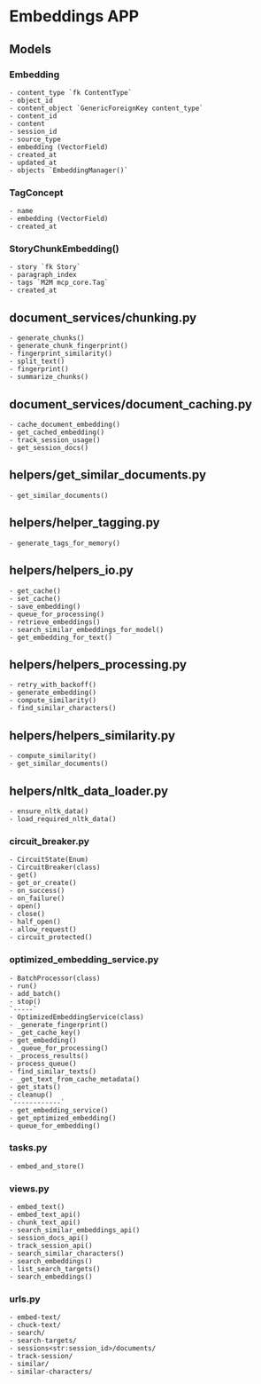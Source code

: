 # Embeddings APP

## Models

### Embedding

    - content_type `fk ContentType`
    - object_id
    - content_object `GenericForeignKey content_type`
    - content_id
    - content
    - session_id
    - source_type
    - embedding (VectorField)
    - created_at
    - updated_at
    - objects `EmbeddingManager()`

### TagConcept

    - name
    - embedding (VectorField)
    - created_at

### StoryChunkEmbedding()

    - story `fk Story`
    - paragraph_index
    - tags `M2M mcp_core.Tag`
    - created_at

## document_services/chunking.py

    - generate_chunks()
    - generate_chunk_fingerprint()
    - fingerprint_similarity()
    - split_text()
    - fingerprint()
    - summarize_chunks()

## document_services/document_caching.py

    - cache_document_embedding()
    - get_cached_embedding()
    - track_session_usage()
    - get_session_docs()

## helpers/get_similar_documents.py

    - get_similar_documents()

## helpers/helper_tagging.py

    - generate_tags_for_memory()

## helpers/helpers_io.py

    - get_cache()
    - set_cache()
    - save_embedding()
    - queue_for_processing()
    - retrieve_embeddings()
    - search_similar_embeddings_for_model()
    - get_embedding_for_text()

## helpers/helpers_processing.py

    - retry_with_backoff()
    - generate_embedding()
    - compute_similarity()
    - find_similar_characters()

## helpers/helpers_similarity.py

    - compute_similarity()
    - get_similar_documents()

## helpers/nltk_data_loader.py

    - ensure_nltk_data()
    - load_required_nltk_data()

### circuit_breaker.py

    - CircuitState(Enum)
    - CircuitBreaker(class)
    - get()
    - get_or_create()
    - on_success()
    - on_failure()
    - open()
    - close()
    - half_open()
    - allow_request()
    - circuit_protected()

### optimized_embedding_service.py

    - BatchProcessor(class)
    - run()
    - add_batch()
    - stop()
    `-----`
    - OptimizedEmbeddingService(class)
    - _generate_fingerprint()
    - _get_cache_key()
    - get_embedding()
    - _queue_for_processing()
    - _process_results()
    - process_queue()
    - find_similar_texts()
    - _get_text_from_cache_metadata()
    - get_stats()
    - cleanup()
    `------------`
    - get_embedding_service()
    - get_optimized_embedding()
    - queue_for_embedding()

### tasks.py

    - embed_and_store()

### views.py

    - embed_text()
    - embed_text_api()
    - chunk_text_api()
    - search_similar_embeddings_api()
    - session_docs_api()
    - track_session_api()
    - search_similar_characters()
    - search_embeddings()
    - list_search_targets()
    - search_embeddings()

### urls.py

    - embed-text/
    - chuck-text/
    - search/
    - search-targets/
    - sessions<str:session_id>/documents/
    - track-session/
    - similar/
    - similar-characters/
